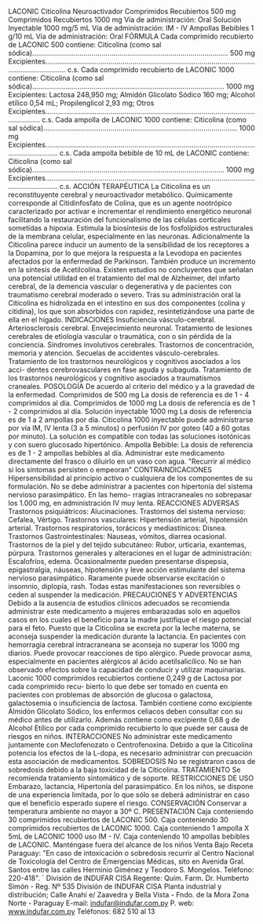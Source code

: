 LACONIC 
Citicolina 
Neuroactivador
Comprimidos Recubiertos 500 mg
Comprimidos Recubiertos 1000 mg
Vía  de  administración:  Oral
Solución Inyectable 1000 mg/5 mL 
Vía  de  administración:  IM  -  IV
Ampollas Bebibles 1 g/10 mL 
Vía  de  administración:  Oral
FÓRMULA
Cada comprimido recubierto de LACONIC  500 contiene:
Citicolina (como sal sódica)................................................................................................... 500 mg
Excipientes....................................................................................................................................... c.s.
Cada comprimido recubierto de LACONIC  1000 contiene:
Citicolina (como sal sódica)................................................................................................. 1000 mg
Excipientes: 
Lactosa 248,950 mg; Almidón Glicolato Sódico 160 mg; Alcohol etílico 0,54 mL; Propilenglicol 2,93 mg; 
Otros Excipientes.......................................................................................................................... c.s.
Cada ampolla  de LACONIC  1000 contiene:
Citicolina (como sal sódica).................................................................................................. 1000 mg
Excipientes................................................................................................................................... c.s.
Cada ampolla bebible de 10 mL de LACONIC contiene:
Citicolina (como sal sódica)................................................................................................. 1000 mg
Excipientes................................................................................................................................... c.s.
ACCIÓN TERAPÉUTICA
La  Citicolina  es  un  reconstituyente  cerebral  y  neuroactivador  metabólico.  Químicamente 
corresponde al Citidinfosfato de Colina, que es un agente nootrópico caracterizado por activar 
e incrementar el rendimiento energético neuronal facilitando la restauración del funcionalismo 
de  las  células  corticales  sometidas  a  hipoxia.  Estimula  la  biosíntesis  de  los  fosfolípidos 
estructurales  de  la  membrana  celular,  especialmente  en  las  neuronas.  Adicionalmente  la 
Citicolina  parece  inducir  un  aumento  de  la  sensibilidad  de  los  receptores  a  la  Dopamina, 
por  lo  que  mejora  la  respuesta  a  la  Levodopa  en  pacientes  afectados  por  la  enfermedad  de 
Parkinson.  También  produce  un  incremento  en  la  síntesis  de  Acetilcolina.  Existen  estudios  no 
concluyentes  que  señalan  una  potencial  utilidad  en  el  tratamiento  del  mal  de  Alzheimer,  del 
infarto  cerebral,  de  la  demencia  vascular  o  degenerativa  y  de  pacientes  con  traumatismo 
cerebral  moderado  o  severo.  Tras  su  administración  oral  la  Citicolina  es  hidrolizada  en  el 
intestino  en  sus  dos  componentes  (colina  y  citidina),  los  que  son  absorbidos  con  rapidez, 
resintetizándose  una  parte  de  ella  en  el  hígado. 
INDICACIONES 
Insuficiencia vásculo-cerebral. Arteriosclerosis cerebral. Envejecimiento neuronal. Tratamiento de 
lesiones cerebrales de etiología vascular o traumática, con o sin pérdida de la conciencia. Síndromes 
involutivos cerebrales. Trastornos de concentración, memoria y atención. Secuelas de accidentes 
vásculo-cerebrales. Tratamiento de los trastornos neurológicos y cognitivos asociados a los acci-
dentes cerebrovasculares en fase aguda y subaguda. Tratamiento de los trastornos neurológicos 
y cognitivo asociados a traumatismos craneales.
POSOLOGÍA 
De acuerdo al criterio del médico y a la gravedad de la enfermedad.
Comprimidos de 500 mg
La dosis de referencia es de 1 - 4 comprimidos al día.
Comprimidos de 1000 mg
La dosis de referencia es de 1 - 2 comprimidos al día.
Solución inyectable 1000 mg
La dosis de referencia es de 1 a 2 ampollas por día. Citicolina 1000 inyectable puede administrarse 
por vía IM, IV lenta (3 a 5 minutos) o perfusión IV por goteo (40 a 60 gotas por minuto). La solución 
es compatible con todas las soluciones isotónicas y con suero glucosado hipertónico.
Ampolla Bebible:
La dosis de referencia es de 1 - 2 ampollas bebibles al día.
Administrar este medicamento directamente del frasco o diluirlo en un vaso con agua. 
"Recurrir al médico si los sintomas persisten o empeoran"
CONTRAINDICACIONES
Hipersensibilidad al principio activo o cualquiera de los componentes de su formulación. No se 
debe administrar a pacientes con hipertonía del sistema nervioso parasimpático.  En las hemo-
rragias intracraneales no sobrepasar los 1.000 mg, en administración IV muy lenta. 
REACCIONES ADVERSAS
Trastornos psiquiátricos: Alucinaciones.
Trastornos del sistema nervioso: Cefalea, Vértigo.
Trastornos vasculares: Hipertensión arterial, hipotensión arterial.
Trastornos respiratorios, torácicos y mediastínicos: Disnea.
Trastornos Gastrointestinales: Nauseas, vómitos, diarrea ocasional.
Trastornos de la piel y del tejido subcutáneo: Rubor, urticaria, exantemas, púrpura.
Trastornos generales y alteraciones en el lugar de administración: Escalofríos, edema.
Ocasionalmente pueden presentarse dispepsia, epigastralgia, náuseas, hipotensión y leve acción 
estimulante del sistema nervioso parasimpático. Raramente puede observarse excitación o insomnio, 
diplopía, rash. Todas estas manifestaciones son reversibles o ceden al suspender la medicación.
PRECAUCIONES Y ADVERTENCIAS
Debido a la ausencia de estudios clínicos adecuados se recomienda administrar este medicamento 
a mujeres embarazadas solo en aquellos casos en los cuales el beneficio para la madre  justifique 
el riesgo potencial para el feto. 
Puesto que la Citicolina se excreta por la leche materna, se aconseja suspender la medicación 
durante la lactancia. En pacientes con hemorragia cerebral intracraneana se aconseja no superar 
los 1000 mg diarios.
Puede provocar reacciones de tipo alérgico. Puede provocar asma, especialmente en pacientes 
alérgicos al ácido acetilsalicílico.
No se han observado efectos sobre la capacidad de conducir y utilizar maquinarias.
Laconic 1000 comprimidos recubiertos contiene 0,249 g de Lactosa por cada comprimido recu-
bierto lo que debe ser tomado en cuenta en pacientes con problemas de absorción de glucosa 
o galactosa, galactosemia o insuficiencia de lactosa. También contiene como excipiente Almidón 
Glicolato Sódico, los enfermos celiacos deben consultar con su médico antes de utilizarlo. Además 
contiene como excipiente 0,68 g de Alcohol Etílico por cada comprimido recubierto lo que puede 
ser causa de riesgos en niños.
INTERACCIONES
No  administrar  este  medicamento  juntamente  con  Meclofenozato  o  Centrofenoxina.  Debido  a 
que la Citicolina potencia los efectos de la L-dopa, es necesario administrar con precuación esta 
asociación de medicamentos.
SOBREDOSIS
No se registraron casos de sobredosis debido a la baja toxicidad de la Citicolina. 
TRATAMIENTO
Se recomienda tratamiento sintomático y de soporte.
RESTRICCIONES DE USO
Embarazo, lactancia, Hipertonía del parasimpático. En los niños, se dispone de una experiencia 
limitada, por lo que sólo se deberá administrar en caso que el beneficio esperado supere el 
riesgo.
CONSERVACIÓN
Conservar a temperatura ambiente no mayor a 30º C.
PRESENTACIÓN 
Caja conteniendo 30 comprimidos recubiertos de LACONIC 500.
Caja conteniendo 30 comprimidos recubiertos de LACONIC 1000.
Caja conteniendo 1 ampolla X 5mL de LACONIC 1000 uso IM - IV.
Caja conteniendo 10 ampollas bebibles de LACONIC.
Manténgase  fuera  del  alcance  de  los  niños
Venta  Bajo  Receta
Paraguay:
"En  caso  de  intoxicación  o  sobredosis  recurrir  al  Centro  Nacional  de 
Toxicología  del  Centro  de  Emergencias  Médicas,  sito  en  Avenida  Gral. 
Santos  entre  las  calles  Herminio  Giménez  y  Teodoro  S.  Mongelos.
Teléfono:  220-418".
´
División de INDUFAR CISA
Regente: Quím. Farm.
Dr. Humberto Simón - Reg. Nº 535
División de INDUFAR CISA
Planta industrial y distribución;
Calle Anahí e/ Zaavedra y 
Bella Vista - Fndo. de la Mora
Zona Norte - Paraguay
E-mail: indufar@indufar.com.py
P. web: www.indufar.com.py
Teléfonos: 682 510 al 13